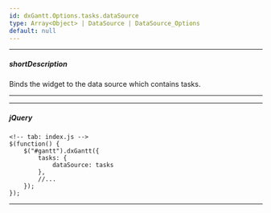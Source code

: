 ```yaml
---
id: dxGantt.Options.tasks.dataSource
type: Array<Object> | DataSource | DataSource_Options
default: null
---
```

---
##### shortDescription
Binds the widget to the data source which contains tasks.

---
---
##### jQuery

    <!-- tab: index.js -->
    $(function() {
        $("#gantt").dxGantt({
            tasks: {
                dataSource: tasks
            },
            //...
        });
    });

---
